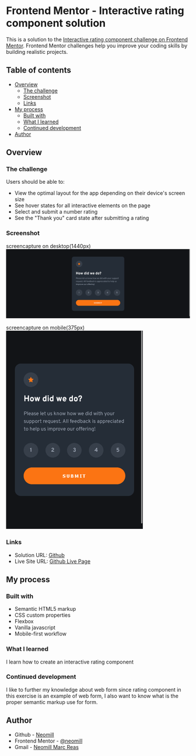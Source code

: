# Frontend Mentor - Interactive rating component solution

This is a solution to the [Interactive rating component challenge on Frontend Mentor](https://www.frontendmentor.io/challenges/interactive-rating-component-koxpeBUmI). Frontend Mentor challenges help you improve your coding skills by building realistic projects. 

## Table of contents

- [Overview](#overview)
  - [The challenge](#the-challenge)
  - [Screenshot](#screenshot)
  - [Links](#links)
- [My process](#my-process)
  - [Built with](#built-with)
  - [What I learned](#what-i-learned)
  - [Continued development](#continued-development)
- [Author](#author)

## Overview

### The challenge

Users should be able to:

- View the optimal layout for the app depending on their device's screen size
- See hover states for all interactive elements on the page
- Select and submit a number rating
- See the "Thank you" card state after submitting a rating

### Screenshot
screencapture on desktop(1440px)
![](./images/desktop.png)

screencapture on mobile(375px)
![](./images/mobile.png)

### Links

- Solution URL: [Github](https://github.com/Neomill/interactive-rating-component-solution)
- Live Site URL: [Github Live Page](https://neomill.github.io/interactive-rating-component-solution/)

## My process

### Built with

- Semantic HTML5 markup
- CSS custom properties
- Flexbox
- Vanilla javascript
- Mobile-first workflow

### What I learned

I learn how to create an interactive rating component

### Continued development

  I like to further my knowledge about web form since rating component in this exercise is an example of web form, I also want to know what is the proper semantic markup use for form.


## Author

- Github - [Neomill](https://github.com/Neomill)
- Frontend Mentor - [@neomill](https://www.frontendmentor.io/profile/Neomill)
- Gmail - [Neomill Marc Reas](rneomillmarc@gmail.com)

